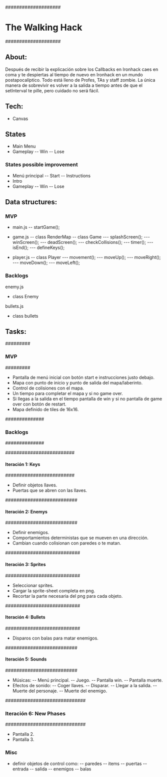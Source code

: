 ####################
# The Walking Hack #
####################

## About: 

Después de recibir la explicación sobre los Callbacks en Ironhack caes en coma y te despiertas al tiempo de nuevo en Ironhack en un mundo postapocalíptico. Todo está lleno de Profes, TAs y staff zombie. La única manera de sobrevivir es volver a la salida a tiempo antes de que el setInterval te pille, pero cuidado no será fácil.

## Tech: 

- Canvas

## States

- Main Menu
- Gameplay
-- Win
-- Lose

### States possible improvement

- Menú principal
-- Start
-- Instructions
- Intro
- Gameplay
-- Win
-- Lose

## Data structures: 

### MVP

- main.js
-- startGame();

- game.js
-- class RenderMap
-- class Game
--- splashScreen();
--- winScreen();
--- deadScreen();
--- checkCollisions();
--- timer();
--- isEnd();
--- defineKeys();

- player.js
-- class Player
--- movement();
--- moveUp();
--- moveRight();
--- moveDown();
--- moveLeft();

### Backlogs

enemy.js
- class Enemy

bullets.js
- class bullets

## Tasks:

######### 
### MVP #  
#########

- Pantalla de menú inicial con botón start e instrucciones justo debajo.
- Mapa con punto de inicio y punto de salida del mapa/laberinto.
- Control de colisiones con el mapa.
- Un tiempo para completar el mapa y si no game over.
- Si llegas a la salida en el tiempo pantalla de win y si no pantalla de game over con botón de restart.
- Mapa definido de tiles de 16x16.

############## 
### Backlogs #  
##############

######################### 
#### Iteración 1: Keys  #  
#########################

- Definir objetos llaves.
- Puertas que se abren con las llaves.

########################## 
#### Iteración 2: Enemys #  
##########################

- Definir enemigos.
- Comportamientos deterministas que se mueven en una dirección.
- Cambian cuando colisionan con paredes o te matan.

########################### 
#### Iteración 3: Sprites #  
###########################

- Seleccionar sprites.
- Cargar la sprite-sheet completa en png.
- Recortar la parte necesaria del png para cada objeto.

###########################
#### Iteración 4: Bullets #  
###########################

- Disparos con balas para matar enemigos.

########################## 
#### Iteración 5: Sounds #  
##########################

- Músicas:
-- Menú principal.
-- Juego.
-- Pantalla win.
-- Pantalla muerte.
- Efectos de sonido:
-- Coger llaves.
-- Disparar.
-- Llegar a la salida.
-- Muerte del personaje.
-- Muerte del enemigo.

############################# 
### Iteración 6: New Phases #  
#############################

- Pantalla 2. 
- Pantalla 3.

### Misc

- definir objetos de control como:
-- paredes 
-- items 
-- puertas 
-- entrada 
-- salida 
-- enemigos 
-- balas
